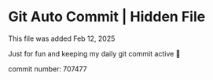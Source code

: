 # Git Auto Commit | Hidden File

This file was added Feb 12, 2025

Just for fun and keeping my daily git commit active 🤪

commit number: 707477
